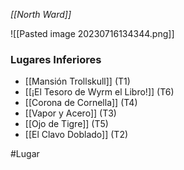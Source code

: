 *[[North Ward]]*


![[Pasted image 20230716134344.png]]

### Lugares Inferiores
- [[Mansión Trollskull]] (T1)
- [[¡El Tesoro de Wyrm el Libro!]] (T6)
- [[Corona de Cornella]] (T4)
- [[Vapor y Acero]] (T3)
- [[Ojo de Tigre]] (T5)
- [[El Clavo Doblado]] (T2)


#Lugar